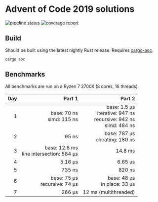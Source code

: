 # Advent of Code 2019 solutions

[![pipeline status](https://gitlab.com/Naalunth/aoc_2019/badges/master/pipeline.svg)](https://gitlab.com/Naalunth/aoc_2019/commits/master)
[![coverage report](https://gitlab.com/Naalunth/aoc_2019/badges/master/coverage.svg)](https://gitlab.com/Naalunth/aoc_2019/commits/master)

## Build
Should be built using the latest nightly Rust release. Requires [cargo-aoc](https://github.com/gobanos/cargo-aoc).
```
cargo aoc
```


## Benchmarks
All benchmarks are run on a Ryzen 7 2700X (8 cores, 16 threads).

|  Day |                                     Part 1 |                                                                 Part 2 |
| ---: | -----------------------------------------: | ---------------------------------------------------------------------: |
|    1 |                base: 70 ns<br>simd: 115 ns | base: 1.5 µs<br>iterative: 947 ns<br>recursive: 942 ns<br>simd: 484 ns |
|    2 |                                      95 ns |                                       base: 787 µs<br>cheating: 180 ns |
|    3 | base: 12.8 ms<br>line intersection: 584 µs |                                                                14.8 ms |
|    4 |                                    5.16 µs |                                                                6.65 µs |
|    5 |                                     735 ns |                                                                 820 ns |
|    6 |            base: 75 µs<br>recursive: 74 µs |                                         base: 48 µs<br>in place: 33 µs |
|    7 |                                     286 µs |                                                  12 ms (multithreaded) |
